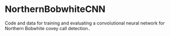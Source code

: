 # NorthernBobwhiteCNN
Code and data for training and evaluating a convolutional neural network for Northern Bobwhite covey call detection..
